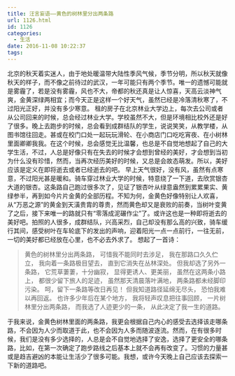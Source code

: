 ```yaml
---
title: 汪言妄语——黄色的树林里分出两条路
url: 1126.html
id: 1126
categories:
  - 生活
date: 2016-11-08 10:22:37
tags:
---
```


北京的秋天着实迷人，由于地处暖温带大陆性季风气候，季节分明，所以秋天就像秋天的样子，而不像之前待过的武汉，一年可能只有两个季节。唯一的遗憾可能就是雾霾了，若是没有雾霾，风也不大，帝都的秋还真是让人惊喜，天高云淡神气爽，金黄深绿两相宜；而今天正是这样一个好天气，虽然已经是冷落清秋寒了，不过阳光正好，并没有多少寒意。 租的房子在北京林业大学边上，每次去公司或者从公司回来的时候，总会经过林业大学。学校虽然不大，但是环境相比校外还是好了很多。晚上去跑步的时候，总会看到成群结队的学生，说说笑笑，从教学楼，从图书馆往回走。甚或在校门口处一起玩玩滑轮、在小商店门口吃吃宵夜、在小树林里面卿卿我我。在这个时候，总会感觉无比温馨，也总是不自觉地想起了自己的大学生活，不过，人总是好像只有在失去的时候才会想到曾经的美好，才会想到当初为什么没有珍惜，然而，当再次经历美好的时候，又总是会故态萌发。所以，美好应该是定义在即将逝去或者已经逝去的吧。 早上天气很好，没有风，虽然有点寒意，不过阳光甚是暖和。骑车穿过林业大学的时候，特意绕了一下道，去欣赏银杏大道的银杏。这条路自己跑过很多次了，见证了银杏叶从绿意盎然到累累果实、黄绿参半，再到如今片片金黄的全部历程。不知为何，金黄色好像特别让人欢喜，从“万恶之源”的黄金到天潢贵胄的尊贵，然而黄色却又是衰败的前奏，当树叶变黄了之后，接下来唯一的路就只有“零落成泥碾作尘”了。或许这也是一种即将逝去的美好吧。拍照的人很多，成群结队，兴高采烈，自己却没有那么高的兴致，骑车缓行其间，感受树叶在车轮底下的发出的声响，迎着阳光一点一点前行，一往无前，一切的美好都已经放在心里，也不必去外求了。 想起了一首诗：

> 黄色的树林里分出两条路， 可惜我不能同时去涉足， 我在那路口久久伫立， 我向着一条路极目望去， 直到它消失在丛林深处。 但我却选了另外一条路， 它荒草萋萋，十分幽寂， 显得更诱人、更美丽， 虽然在这两条小路上， 都很少留下旅人的足迹， 虽然那天清晨落叶满地， 两条路都未经脚印污染。 呵，留下一条路等改日再见！ 但我知道路径延绵无尽头， 恐怕我难以再回返。 也许多少年后在某个地方， 我将轻声叹息把往事回顾， 一片树林里分出两条路， 而我选了人迹更少的一条， 从此决定了我一生的道路。

于我来说，金黄色树林里面的两条路，我更会根据自己内心的感受去选择该走哪条路，不会因为人少而取道于此，也不会因为人多而随波逐流。然而，在有很多时候，我们是没有多少选择的，人总是会不自觉地选择了安逸，选择了更安全的哪条路，比如，在第一次确定了跑步路线之后基本上就不会再有改变了。习惯的力量甚或是趋吉避凶的本能让生活少了很多可能。我想，或许今天晚上自己应该去探索一下新的道路吧。